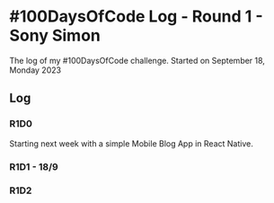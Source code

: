 # #100DaysOfCode Log - Round 1 - Sony Simon

The log of my #100DaysOfCode challenge. Started on September 18, Monday 2023

## Log

### R1D0
Starting next week with a simple Mobile Blog App in React Native.

### R1D1 - 18/9


### R1D2
